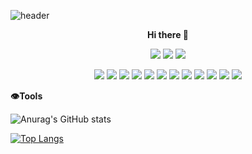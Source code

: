 ![header](https://capsule-render.vercel.app/api?type=Soft&color=gradient&customColorList=15&height=150&section=header&text=Hello&fontColor=FFFFFF&fontSize=60&animation=twinkling&desc=Welcome%20to%20my%20hub!&descAlignY=70&descAlign=60)

<p align ="center" dir="auto"><strong>Hi there </strong> 👋</p>
                        
<p align ="center" dir="auto>
<a href="https://www.instagram.com/jju.hyeoni/" ><img src="https://img.shields.io/badge/Instagram-E4405F?logo=Instagram&logoColor=white"/></a>
<a href="https://github.com/Gongjuhyeon" ><img src="https://img.shields.io/badge/GitHub-181717?logo=GitHub&logoColor=white"/></a>
<a href="https://blog.naver.com/kjh000121" ><img src="https://img.shields.io/badge/Blog-03C75A?logo=Naver&logoColor=white"/></a></p>

<p align ="center" dir="auto>
**😎Juhyeon Kim**


<p align ="center" dir="auto>
**👽Skills**
<p align ="center" dir="auto>
<img src="https://img.shields.io/badge/Android-3DDC84?style=flat-square&logo=Android&logoColor=white"/> <img src="https://img.shields.io/badge/Python-3776AB?style=flat-square&logo=Python&logoColor=white"/>
<img src="https://img.shields.io/badge/R-276DC3?style=flat-square&logo=R&logoColor=white"/>
<img src="https://img.shields.io/badge/C-A8B9CC?style=flat-square&logo=C&logoColor=white"/>
<img src="https://img.shields.io/badge/Google Tag Manager-246FDB?style=flat-square&logo=Google Tag Manager&logoColor=white"/>
<img src="https://img.shields.io/badge/Google Analytics-E37400?style=flat-square&logo=Google Analytics&logoColor=white"/>
<img src="https://img.shields.io/badge/Flask-000000?style=flat-square&logo=Flask&logoColor=white"/>
<img src="https://img.shields.io/badge/FastAPI-009688?style=flat-square&logo=FastAPI&logoColor=white"/>
<img src="https://img.shields.io/badge/Amazon AWS-232F3E?style=flat-square&logo=Amazon AWS&logoColor=white"/>
<img src="https://img.shields.io/badge/Amazon EC2-FF9900?style=flat-square&logo=Amazon EC2&logoColor=white"/>
<img src="https://img.shields.io/badge/React-61DAFB?style=flat-square&logo=React&logoColor=white"/>
<img src="https://img.shields.io/badge/MySQL-4479A1?style=flat-square&logo=MySQL&logoColor=white"/>
<img src="https://img.shields.io/badge/MySQL-4479A1?style=flat-square&logo=MySQL&logoColor=white"/>

**👁Tools**



![Anurag's GitHub stats](https://github-readme-stats.vercel.app/api?username=Gongjuhyeon&show_icons=true&theme=radical)

[![Top Langs](https://github-readme-stats.vercel.app/api/top-langs/?username=Gongjuhyeon&layout=donut)](https://github.com/Gongjuhyeon/github-readme-stats)
